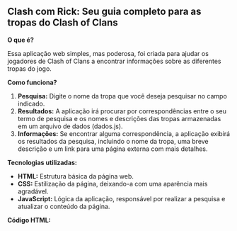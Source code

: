 ## Clash com Rick: Seu guia completo para as tropas do Clash of Clans

**O que é?**

Essa aplicação web simples, mas poderosa, foi criada para ajudar os jogadores de Clash of Clans a encontrar informações sobre as diferentes tropas do jogo. 

**Como funciona?**

1. **Pesquisa:** Digite o nome da tropa que você deseja pesquisar no campo indicado.
2. **Resultados:** A aplicação irá procurar por correspondências entre o seu termo de pesquisa e os nomes e descrições das tropas armazenadas em um arquivo de dados (dados.js).
3. **Informações:** Se encontrar alguma correspondência, a aplicação exibirá os resultados da pesquisa, incluindo o nome da tropa, uma breve descrição e um link para uma página externa com mais detalhes.

**Tecnologias utilizadas:**

* **HTML:** Estrutura básica da página web.
* **CSS:** Estilização da página, deixando-a com uma aparência mais agradável.
* **JavaScript:** Lógica da aplicação, responsável por realizar a pesquisa e atualizar o conteúdo da página.

**Código HTML:**

```html
